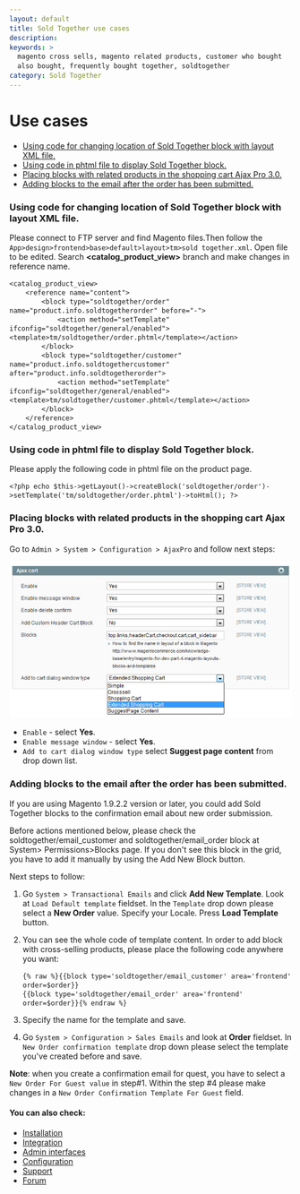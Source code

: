 ```yaml
---
layout: default
title: Sold Together use cases
description:
keywords: >
  magento cross sells, magento related products, customer who bought
  also bought, frequently bought together, soldtogether
category: Sold Together
---
```


# Use cases

- [Using code for changing location of Sold Together block with layout XML file.](#using-code-for-changing-location-of-sold-together-block-with-layout-xml-file.)
- [Using code in phtml file to display Sold Together block.](#using-code-in-phtml-file-to-display-sold-together-block.)
- [Placing blocks with related products in the shopping cart Ajax Pro 3.0.](#placing-blocks-with-related-products-in-the-shopping-cart-ajax-pro-3.0.)
- [Adding blocks to the email after the order has been submitted.](#adding-blocks-to-the-email-after-the-order-has-been-submitted.)

### Using code for changing location of Sold Together block with layout XML file. 

Please connect to FTP server and find Magento files.Then follow the `App>design>frontend>base>default>layout>tm>sold together.xml`. Open file to be edited. Search **<catalog_product_view>** branch and make changes in reference name.

```
<catalog_product_view>
    <reference name="content">
        <block type="soldtogether/order" name="product.info.soldtogetherorder" before="-">
            <action method="setTemplate" ifconfig="soldtogether/general/enabled"><template>tm/soldtogether/order.phtml</template></action>
        </block>
        <block type="soldtogether/customer" name="product.info.soldtogethercustomer" after="product.info.soldtogetherorder">
            <action method="setTemplate" ifconfig="soldtogether/general/enabled"><template>tm/soldtogether/customer.phtml</template></action>
        </block>
    </reference>
</catalog_product_view>
```

### Using code in phtml file to display Sold Together block.

Please apply the following code in phtml file on the product page.

```
<?php echo $this->getLayout()->createBlock('soldtogether/order')->setTemplate('tm/soldtogether/order.phtml')->toHtml(); ?>
```

### Placing blocks with related products in the shopping cart Ajax Pro 3.0.

Go to `Admin > System > Configuration > AjaxPro` and follow next steps:

![General settings](/images/m1/extensions/soldtogether/use-case.png)

-   `Enable` - select **Yes**.
-   `Enable message window` - select **Yes**.
-   `Add to cart dialog window type` select **Suggest page content** from drop down list.

### Adding blocks to the email after the order has been submitted.

If you are using Magento 1.9.2.2 version or later, you could add Sold Together blocks to the confirmation email about new order submission.

Before actions mentioned below, please check the soldtogether/email_customer and soldtogether/email_order block at System> Permissions>Blocks page. If you don't see this block in the grid, you have to add it manually by using the Add New Block button.

Next steps to follow:

1. Go `System > Transactional Emails` and click **Add New Template**. Look at `Load Default template` fieldset. In the `Template` drop down please select a **New Order** value. Specify your Locale. Press **Load Template** button.
2. You can see the whole code of template content. In order to add block with cross-selling products, please place the following code anywhere you want:

    ```
    {% raw %}{{block type='soldtogether/email_customer' area='frontend' order=$order}}
    {{block type='soldtogether/email_order' area='frontend' order=$order}}{% endraw %}
    ```

3. Specify the name for the template and save.

4. Go `System > Configuration > Sales Emails` and look at **Order** fieldset. In `New Order confirmation template` drop down please select the template you've created before and save.

**Note**: when you create a confirmation email for quest, you have to select a `New Order For Guest value` in step#1. Within the step #4 please make changes in a `New Order Confirmation Template For Guest` field.

#### You can also check:

*   [Installation](../installation/)
*   [Integration](../integration/)
*   [Admin interfaces](../admin-interfaces/)
*   [Configuration](../configuration/)
*   [Support](https://swissuplabs.com/contacts/)
*   [Forum](https://swissuplabs.com/magento-forum/)